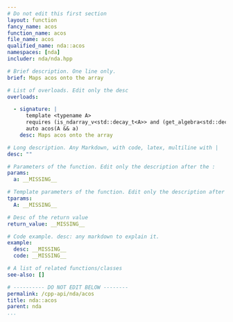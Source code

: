 ```yaml
---
# Do not edit this first section
layout: function
fancy_name: acos
function_name: acos
file_name: acos
qualified_name: nda::acos
namespaces: [nda]
includer: nda/nda.hpp

# Brief description. One line only.
brief: Maps acos onto the array

# List of overloads. Edit only the desc
overloads:

  - signature: |
      template <typename A>
      requires (is_ndarray_v<std::decay_t<A>> and (get_algebra<std::decay_t<A>> != 'M'))
      auto acos(A && a)
    desc: Maps acos onto the array

# Long description. Any Markdown, with code, latex, multiline with |
desc: ""

# Parameters of the function. Edit only the description after the :
params:
  a: __MISSING__

# Template parameters of the function. Edit only the description after the :
tparams:
  A: __MISSING__

# Desc of the return value
return_value: __MISSING__

# Code example. desc: any markdown to explain it.
example:
  desc: __MISSING__
  code: __MISSING__

# A list of related functions/classes
see-also: []

# ---------- DO NOT EDIT BELOW --------
permalink: /cpp-api/nda/acos
title: nda::acos
parent: nda
...
```



